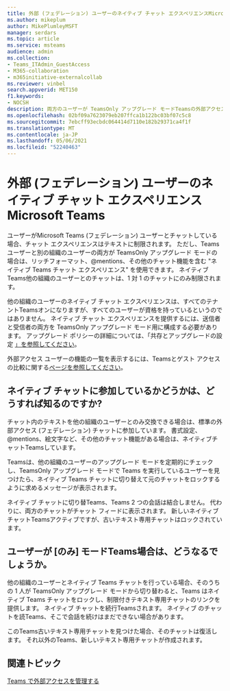 ```yaml
---
title: 外部 (フェデレーション) ユーザーのネイティブ チャット エクスペリエンスMicrosoft Teams
ms.author: mikeplum
author: MikePlumleyMSFT
manager: serdars
ms.topic: article
ms.service: msteams
audience: admin
ms.collection:
- Teams_ITAdmin_GuestAccess
- M365-collaboration
- m365initiative-externalcollab
ms.reviewer: vinbel
search.appverid: MET150
f1.keywords:
- NOCSH
description: 両方のユーザーが TeamsOnly アップグレード モードTeamsの外部アクセス (フェデレーション) ユーザーのネイティブ Microsoft Teams チャット エクスペリエンスについて学習します。
ms.openlocfilehash: 02bf09a7623079eb207ffca1b122bc03bf07c5c8
ms.sourcegitcommit: 7ebcff93ecbdc064414d7110e182b29371ca4f1f
ms.translationtype: MT
ms.contentlocale: ja-JP
ms.lasthandoff: 05/06/2021
ms.locfileid: "52240463"
---
```

# <a name="native-chat-experience-for-external-federated-users-in-microsoft-teams"></a>外部 (フェデレーション) ユーザーのネイティブ チャット エクスペリエンスMicrosoft Teams

ユーザーがMicrosoft Teams (フェデレーション) ユーザーとチャットしている場合、チャット エクスペリエンスはテキストに制限されます。 ただし、Teams ユーザーと別の組織のユーザーの両方が TeamsOnly アップグレード モードの場合は、リッチフォーマット、@mentions、その他のチャット機能を含む "ネイティブ Teams チャット エクスペリエンス" を使用できます。 ネイティブ Teams他の組織のユーザーとのチャットは、1 対 1 のチャットにのみ制限されます。

他の組織のユーザーのネイティブ チャット エクスペリエンスは、すべてのテナントTeamsオンになりますが、すべてのユーザーが資格を持っているというのではありません。 ネイティブ チャット エクスペリエンスを提供するには、送信者と受信者の両方を TeamsOnly アップグレード モード用に構成する必要があります。 アップグレード ポリシーの詳細については、「共存とアップグレードの設定 [」を参照してください](setting-your-coexistence-and-upgrade-settings.md)。

外部アクセス ユーザーの機能の一覧を表示するには、Teamsとゲスト アクセスの比較に関する[ページを参照してください](communicate-with-users-from-other-organizations.md#compare-external-and-guest-access)。

## <a name="how-do-i-know-if-im-in-a-native-chat"></a>ネイティブ チャットに参加しているかどうかは、どうすれば知るのですか?

チャット内のテキストを他の組織のユーザーとのみ交換できる場合は、標準の外部アクセス (フェデレーション) チャットに参加しています。 書式設定、@mentions、絵文字など、その他のチャット機能がある場合は、ネイティブチャットTeamsしています。 

Teamsは、他の組織のユーザーのアップグレード モードを定期的にチェックし、TeamsOnly アップグレード モードで Teams を実行しているユーザーを見つけたら、ネイティブ Teams チャットに切り替えて元のチャットをロックするように求めるメッセージが表示されます。

ネイティブ チャットに切り替Teams、Teams 2 つの会話は結合しません。 代わりに、両方のチャットがチャット フィードに表示されます。 新しいネイティブ チャットTeamsアクティブですが、古いテキスト専用チャットはロックされています。



## <a name="what-happens-if-a-user-isnt-in-teams-only-mode-anymore"></a>ユーザーが [のみ] モードTeams場合は、どうなるでしょうか。

他の組織のユーザーとネイティブ Teams チャットを行っている場合、そのうちの 1 人が TeamsOnly アップグレード モードから切り替わると、Teams はネイティブ Teams チャットをロックし、制限付きテキスト専用チャットのリンクを提供します。 ネイティブ チャットを続行Teamsされます。 ネイティブ のチャットを読Teams、そこで会話を続けはまだできない場合があります。

このTeams古いテキスト専用チャットを見つけた場合、そのチャットは復活します。 それ以外のTeams、新しいテキスト専用チャットが作成されます。


## <a name="related-topics"></a>関連トピック

[Teams で外部アクセスを管理する](manage-external-access.md)
